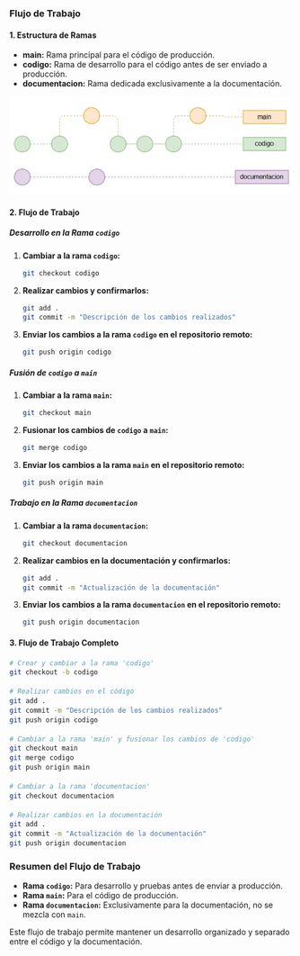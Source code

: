 ﻿### Flujo de Trabajo

#### 1. Estructura de Ramas
- **main:** Rama principal para el código de producción.
- **codigo:** Rama de desarrollo para el código antes de ser enviado a producción.
- **documentacion:** Rama dedicada exclusivamente a la documentación.

![Workflow](workflow.png)

#### 2. Flujo de Trabajo

##### Desarrollo en la Rama `codigo`
1. **Cambiar a la rama `codigo`:**
   ```bash
   git checkout codigo
   ```

2. **Realizar cambios y confirmarlos:**
   ```bash
   git add .
   git commit -m "Descripción de los cambios realizados"
   ```

3. **Enviar los cambios a la rama `codigo` en el repositorio remoto:**
   ```bash
   git push origin codigo
   ```

##### Fusión de `codigo` a `main`
1. **Cambiar a la rama `main`:**
   ```bash
   git checkout main
   ```

2. **Fusionar los cambios de `codigo` a `main`:**
   ```bash
   git merge codigo
   ```

3. **Enviar los cambios a la rama `main` en el repositorio remoto:**
   ```bash
   git push origin main
   ```

##### Trabajo en la Rama `documentacion`
1. **Cambiar a la rama `documentacion`:**
   ```bash
   git checkout documentacion
   ```

2. **Realizar cambios en la documentación y confirmarlos:**
   ```bash
   git add .
   git commit -m "Actualización de la documentación"
   ```

3. **Enviar los cambios a la rama `documentacion` en el repositorio remoto:**
   ```bash
   git push origin documentacion
   ```

#### 3. Flujo de Trabajo Completo

```bash
# Crear y cambiar a la rama 'codigo'
git checkout -b codigo

# Realizar cambios en el código
git add .
git commit -m "Descripción de los cambios realizados"
git push origin codigo

# Cambiar a la rama 'main' y fusionar los cambios de 'codigo'
git checkout main
git merge codigo
git push origin main

# Cambiar a la rama 'documentacion'
git checkout documentacion

# Realizar cambios en la documentación
git add .
git commit -m "Actualización de la documentación"
git push origin documentacion
```

### Resumen del Flujo de Trabajo
- **Rama `codigo`:** Para desarrollo y pruebas antes de enviar a producción.
- **Rama `main`:** Para el código de producción.
- **Rama `documentacion`:** Exclusivamente para la documentación, no se mezcla con `main`.

Este flujo de trabajo permite mantener un desarrollo organizado y separado entre el código y la documentación. 

